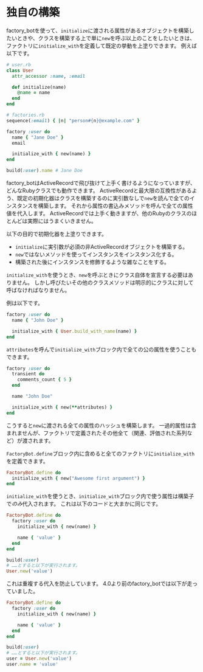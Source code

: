 # 独自の構築

factory\_botを使って、`initialize`に渡される属性があるオブジェクトを構築したいときや、クラスを構築する上で単に`new`を呼ぶ以上のことをしたいときは、ファクトリに`initialize_with`を定義して既定の挙動を上塗りできます。
例えば以下です。

```ruby
# user.rb
class User
  attr_accessor :name, :email

  def initialize(name)
    @name = name
  end
end

# factories.rb
sequence(:email) { |n| "person#{n}@example.com" }

factory :user do
  name { "Jane Doe" }
  email

  initialize_with { new(name) }
end

build(:user).name # Jane Doe
```

factory\_botはActiveRecordで飛び抜けて上手く書けるようになっていますが、どんなRubyクラスでも動作できます。
ActiveRecordと最大限の互換性があるよう、既定の初期化器はクラスを構築するのに実引数なしで`new`を読んで全てのインスタンスを構築します。
それから属性の書込みメソッドを呼んで全ての属性値を代入します。
ActiveRecordでは上手く動きますが、他のRubyのクラスのほとんどは実際にはうまくいきません。

以下の目的で初期化器を上塗りできます。

* `initialize`に実引数が必須の非ActiveRecordオブジェクトを構築する。
* `new`ではないメソッドを使ってインスタンスをインスタンス化する。
* 構築された後にインスタンスを修飾するような雑なことをする。

`initialize_with`を使うとき、`new`を呼ぶときにクラス自体を宣言する必要はありません。
しかし呼びたいその他のクラスメソッドは明示的にクラスに対して呼ばなければなりません。

例は以下です。

```ruby
factory :user do
  name { "John Doe" }

  initialize_with { User.build_with_name(name) }
end
```

`attributes`を呼んで`initialize_with`ブロック内で全ての公の属性を使うこともできます。

```ruby
factory :user do
  transient do
    comments_count { 5 }
  end

  name "John Doe"

  initialize_with { new(**attributes) }
end
```

こうすると`new`に渡される全ての属性のハッシュを構築します。
一過的属性は含まれませんが、ファクトリで定義されたその他全て（関連、評価された系列など）が渡されます。

`FactoryBot.define`ブロック内に含めると全てのファクトリに`initialize_with`を定義できます。

```ruby
FactoryBot.define do
  initialize_with { new("Awesome first argument") }
end
```

`initialize_with`を使うとき、`initialize_with`ブロック内で使う属性は構築子で*のみ*代入されます。
これは以下のコードと大まかに同じです。

```ruby
FactoryBot.define do
  factory :user do
    initialize_with { new(name) }

    name { 'value' }
  end
end

build(:user)
# ……とすると以下が実行されます。
User.new('value')
```

これは重複する代入を防止しています。
4.0より前のfactory\_botでは以下が走っていました。

```ruby
FactoryBot.define do
  factory :user do
    initialize_with { new(name) }

    name { 'value' }
  end
end

build(:user)
# ……とすると以下が実行されます。
user = User.new('value')
user.name = 'value'
```
